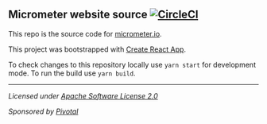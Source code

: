 ## Micrometer website source [![CircleCI](https://circleci.com/gh/micrometer-metrics/micrometer-docs.svg?style=svg)](https://circleci.com/gh/micrometer-metrics/micrometer-docs)

This repo is the source code for [micrometer.io](https://micrometer.io).

This project was bootstrapped with [Create React App](https://github.com/facebookincubator/create-react-app).

To check changes to this repository locally use `yarn start` for development mode. To run the build use `yarn build`.

-------------------------------------
_Licensed under [Apache Software License 2.0](https://www.apache.org/licenses/LICENSE-2.0)_

_Sponsored by [Pivotal](https://pivotal.io)_
